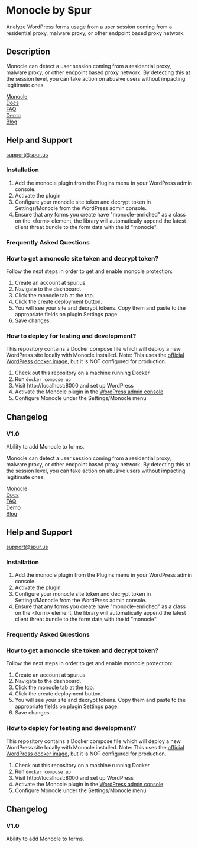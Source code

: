 # Monocle by Spur
Analyze WordPress forms usage from a user session coming from a residential proxy, malware proxy, or other endpoint based proxy network.

## Description

Monocle can detect a user session coming from a residential proxy, malware proxy, or other endpoint based proxy network. By detecting this at the session level, you can take action on abusive users without impacting legitimate ones.

[Monocle](https://spur.us/monocle)  
[Docs](https://docs.spur.us/#/monocle)  
[FAQ](https://spur.us/monocle/#faqs)  
[Demo](https://spur.us/app/demos/monocle/form)  
[Blog](https://spur.us/announcing-monocle-community-edition)  

## Help and Support

support@spur.us

### Installation

1. Add the monocle plugin from the Plugins menu in your WordPress admin console.
2. Activate the plugin
3. Configure your monocle site token and decrypt token in Settings/Monocle from the WordPress admin console.
4. Ensure that any forms you create have "monocle-enriched" as a class on the \<form\> element, the library will automatically append the latest client threat bundle to the form data with the id "monocle".

### Frequently Asked Questions

### How to get a monocle site token and decrypt token?

Follow the next steps in order to get and enable monocle protection:
1. Create an account at spur.us
2. Navigate to the dashboard.
3. Click the monocle tab at the top.
4. Click the create deployment button.
5. You will see your site and decrypt tokens. Copy them and paste to the appropriate fields on plugin Settings page.
6. Save changes.

### How to deploy for testing and development?

This repository contains a Docker compose file which will deploy a new WordPress site locally with Monocle installed.
Note: This uses the [official WordPress docker image](https://hub.docker.com/_/wordpress), but it is NOT configured for production.

1. Check out this repository on a machine running Docker
2. Run `docker compose up`
3. Visit http://localhost:8000 and set up WordPress
4. Activate the Monocle plugin in the [WordPress admin console](http://localhost:8000/wp-admin/plugins.php)
5. Configure Monocle under the Settings/Monocle menu

## Changelog

### V1.0
Ability to add Monocle to forms.

Monocle can detect a user session coming from a residential proxy, malware proxy, or other endpoint based proxy network. By detecting this at the session level, you can take action on abusive users without impacting legitimate ones.

[Monocle](https://spur.us/monocle)  
[Docs](https://docs.spur.us/#/monocle)  
[FAQ](https://spur.us/monocle/#faqs)  
[Demo](https://spur.us/app/demos/monocle/form)  
[Blog](https://spur.us/announcing-monocle-community-edition)  

## Help and Support

support@spur.us

### Installation

1. Add the monocle plugin from the Plugins menu in your WordPress admin console.
2. Activate the plugin
3. Configure your monocle site token and decrypt token in Settings/Monocle from the WordPress admin console.
4. Ensure that any forms you create have "monocle-enriched" as a class on the \<form\> element, the library will automatically append the latest client threat bundle to the form data with the id "monocle".

### Frequently Asked Questions

### How to get a monocle site token and decrypt token?

Follow the next steps in order to get and enable monocle protection:
1. Create an account at spur.us
2. Navigate to the dashboard.
3. Click the monocle tab at the top.
4. Click the create deployment button.
5. You will see your site and decrypt tokens. Copy them and paste to the appropriate fields on plugin Settings page.
6. Save changes.

### How to deploy for testing and development?

This repository contains a Docker compose file which will deploy a new WordPress site locally with Monocle installed.
Note: This uses the [official WordPress docker image](https://hub.docker.com/_/wordpress), but it is NOT configured for production.

1. Check out this repository on a machine running Docker
2. Run `docker compose up`
3. Visit http://localhost:8000 and set up WordPress
4. Activate the Monocle plugin in the [WordPress admin console](http://localhost:8000/wp-admin/plugins.php)
5. Configure Monocle under the Settings/Monocle menu

## Changelog

### V1.0
Ability to add Monocle to forms.